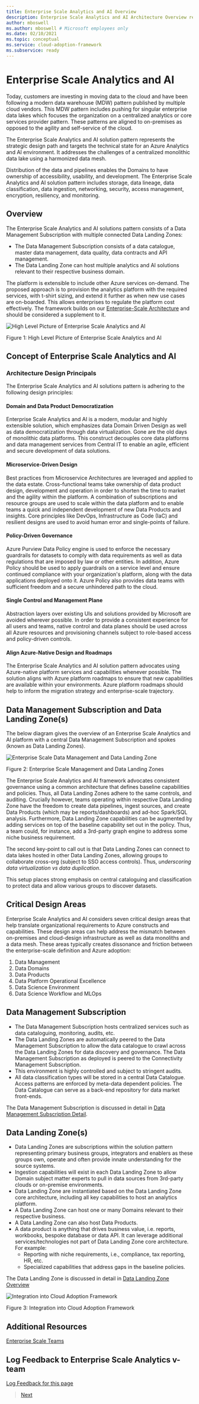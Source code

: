 ```yaml
---
title: Enterprise Scale Analytics and AI Overview
description: Enterprise Scale Analytics and AI Architecture Overview represents the strategic design path and target technical state for an Azure Analytics environment. Addressing the challenges of a centralized monolithic data lake this architecture is using a harmonized data mesh.
author: mboswell
ms.author: mboswell # Microsoft employees only
ms.date: 02/10/2021
ms.topic: conceptual
ms.service: cloud-adoption-framework
ms.subservice: ready
---
```

# Enterprise Scale Analytics and AI

Today, customers are investing in moving data to the cloud and have been following a modern data warehouse (MDW) pattern published by multiple cloud vendors. This MDW pattern includes pushing for singular enterprise data lakes which focuses the organization on a centralized analytics or core services provider pattern. These patterns are aligned to on-premises as opposed to the agility and self-service of the cloud.

The Enterprise Scale Analytics and AI solution pattern represents the strategic design path and targets the technical state for an Azure Analytics and AI environment. It addresses the challenges of a centralized monolithic data lake using a harmonized data mesh.

Distribution of the data and pipelines enables the Domains to have ownership of accessibility, usability, and development. The Enterprise Scale Analytics and AI solution pattern includes storage, data lineage, data classification, data ingestion, networking, security, access management, encryption, resiliency, and monitoring.

## Overview

The Enterprise Scale Analytics and AI solutions pattern consists of a Data Management Subscription with multiple connected Data Landing Zones:

* The Data Management Subscription consists of a data catalogue, master data management, data quality, data contracts and API management.
* The Data Landing Zone can host multiple analytics and AI solutions relevant to their respective business domain.

The platform is extensible to include other Azure services on-demand. The proposed approach is to provision the analytics platform with the required services, with t-shirt sizing, and extend it further as when new use cases are on-boarded. This allows enterprises to regulate the platform cost effectively. The framework builds on our [Enterprise-Scale Architecture](https://docs.microsoft.com/azure/cloud-adoption-framework/ready/enterprise-scale/) and should be considered a supplement to it.

![High Level Picture of Enterprise Scale Analytics and AI](../images/hld.png)

Figure 1: High Level Picture of Enterprise Scale Analytics and AI

## Concept of Enterprise Scale Analytics and AI

### Architecture Design Principals

The Enterprise Scale Analytics and AI solutions pattern is adhering to the following design principles:

#### Domain and Data Product Democratization

Enterprise Scale Analytics and AI is a modern, modular and highly extensible solution, which emphasizes data Domain Driven Design as well as data democratization through data virtualization. Gone are the old days of monolithic data platforms. This construct decouples core data platforms and data management services from Central IT to enable an agile, efficient and secure development of data solutions.

#### Microservice-Driven Design

Best practices from Microservice Architectures are leveraged and applied to the data estate. Cross-functional teams take ownership of data product design, development and operation in order to shorten the time to market and the agility within the platform. A combination of subscriptions and resource groups are used to scale within the data platform and to enable teams a quick and independent development of new Data Products and insights. Core principles like DevOps, Infrastructure as Code (IaC) and resilient designs are used to avoid human error and single-points of failure.

#### Policy-Driven Governance

Azure Purview Data Policy engine is used to enforce the necessary guardrails for datasets to comply with data requirements as well as data regulations that are imposed by law or other entities. In addition, Azure Policy should be used to apply guardrails on a service level and ensure continued compliance with your organization's platform, along with the data applications deployed onto it. Azure Policy also provides data teams with sufficient freedom and a secure unhindered path to the cloud.

#### Single Control and Management Plane

Abstraction layers over existing UIs and solutions provided by Microsoft are avoided wherever possible. In order to provide a consistent experience for all users and teams, native control and data planes should be used across all Azure resources and provisioning channels subject to role-based access and policy-driven controls.

#### Align Azure-Native Design and Roadmaps

The Enterprise Scale Analytics and AI solution pattern advocates using Azure-native platform services and capabilities whenever possible. The solution aligns with Azure platform roadmaps to ensure that new capabilities are available within your environments. Azure platform roadmaps should help to inform the migration strategy and enterprise-scale trajectory.

## Data Management Subscription and Data Landing Zone(s)

The below diagram gives the overview of an Enterprise Scale Analytics and AI platform with a central Data Management Subscription and spokes (known as Data Landing Zones).

![Enterprise Scale Data Management and Data Landing Zone](../images/enterprisescaledanddlz.png)

Figure 2: Enterprise Scale Management and Data Landing Zones

The Enterprise Scale Analytics and AI framework advocates consistent governance using a common architecture that defines baseline capabilities and policies. Thus, all Data Landing Zones adhere to the same controls, and auditing. Crucially however, teams operating within respective Data Landing Zone have the freedom to create data pipelines, ingest sources, and create Data Products (which may be reports/dashboards) and ad-hoc Spark/SQL analysis. Furthermore, Data Landing Zone capabilities can be augmented by adding services on top of the baseline capability set out in the policy. Thus, a team could, for instance, add a 3rd-party graph engine to address some niche business requirement.

The second key-point to call out is that Data Landing Zones can connect to data lakes hosted in other Data Landing Zones, allowing groups to collaborate cross-org (subject to SSO access controls). Thus, *underscoring data virtualization vs data duplication*.

This setup places strong emphasis on central cataloguing and classification to protect data and allow various groups to discover datasets.

## Critical Design Areas

Enterprise Scale Analytics and AI considers seven critical design areas that help translate organizational requirements to Azure constructs and capabilities. These design areas can help address the mismatch between on-premises and cloud-design infrastructure as well as data monoliths and a data mesh. These areas typically creates dissonance and friction between the enterprise-scale definition and Azure adoption:

1. Data Management
2. Data Domains
3. Data Products
4. Data Platform Operational Excellence
5. Data Science Environment
6. Data Science Workflow and MLOps

## Data Management Subscription

* The Data Management Subscription hosts centralized services such as data cataloguing, monitoring, audits, etc.
* The Data Landing Zones are automatically peered to the Data Management Subscription to allow the data catalogue to crawl across the Data Landing Zones for data discovery and governance. The Data Management Subscription as deployed is peered to the Connectivity Management Subscription.
* This environment is highly controlled and subject to stringent audits.
* All data classification types will be stored in a central Data Catalogue. Access patterns are enforced by meta-data dependent policies. The Data Catalogue can serve as a back-end repository for data market front-ends.

The Data Management Subscription is discussed in detail in [Data Management Subscription Detail](../02-datamanagement/01-overview.md).

## Data Landing Zone(s)

* Data Landing Zones are subscriptions within the solution pattern representing primary business groups, integrators and enablers as these groups own, operate and often provide innate understanding for the source systems.
* Ingestion capabilities will exist in each Data Landing Zone to allow Domain subject matter experts to pull in data sources from 3rd-party clouds or on-premise environments.
* Data Landing Zone are instantiated based on the Data Landing Zone core architecture, including all key capabilities to host an analytics platform.
* A Data Landing Zone can host one or many Domains relevant to their respective business.
* A Data Landing Zone can also host Data Products.
* A data product is anything that drives business value, i.e. reports, workbooks, bespoke database or data API. It can leverage additional services/technologies not part of Data Landing Zone core architecture. For example:
  * Reporting with niche requirements, i.e., compliance, tax reporting, HR, etc.
  * Specialized capabilities that address gaps in the baseline policies.

The Data Landing Zone is discussed in detail in [Data Landing Zone Overview](../03-datalandingzones/01-datalandingzone.md)

![Integration into Cloud Adoption Framework](../images/enterprisescaleintegration.png)

Figure 3: Integration into Cloud Adoption Framework

## Additional Resources

[Enterprise Scale Teams](02-esa-ai-teams.md)

## Log Feedback to Enterprise Scale Analytics v-team

[Log Feedback for this page](https://github.com/Azure/enterprise-scale-analytics/issues/new?title=&body=%0A%0A%5BEnter%20feedback%20here%5D%0A%0A%0A---%0A%23%23%23%23%20Document%20Details%0A%0A%E2%9A%A0%20*Do%20not%20edit%20this%20section.%20It%20is%20required%20for%20Solution%20Engineering%20%E2%9E%9F%20GitHub%20issue%20linking.*%0A%0A*%20Content%3A%2001-overview%20%E2%9E%9F%2001-overview.md)

>[Next](02-esa-ai-teams.md)